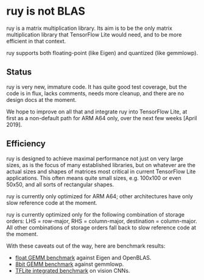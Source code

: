 # ruy is not BLAS

ruy is a matrix multiplication library. Its aim is to be the only matrix
multiplication library that TensorFlow Lite would need, and to be more efficient
in that context.

ruy supports both floating-point (like Eigen) and quantized (like gemmlowp).

## Status

ruy is very new, immature code. It has quite good test coverage, but the code is
in flux, lacks comments, needs more cleanup, and there are no design docs at the
moment.

We hope to improve on all that and integrate ruy into TensorFlow Lite, at first
as a non-default path for ARM A64 only, over the next few weeks [April 2019].

## Efficiency

ruy is designed to achieve maximal performance not just on very large sizes, as
is the focus of many established libraries, but on whatever are the actual sizes
and shapes of matrices most critical in current TensorFlow Lite applications.
This often means quite small sizes, e.g. 100x100 or even 50x50, and all sorts of
rectangular shapes.

ruy is currently only optimized for ARM A64; other architectures have only slow
reference code at the moment.

ruy is currently optimized only for the following combination of storage orders:
LHS = row-major, RHS = column-major, destination = column-major. All other
combinations of storage orders fall back to slow reference code at the moment.

With these caveats out of the way, here are benchmark results:

*   [float GEMM benchmark](https://docs.google.com/spreadsheets/d/1-k5KYWutjE6Qr7RiRZxb6v8YvSqR1BNsUAfLZ31oWJ8/edit?usp=sharing)
    against Eigen and OpenBLAS.
*   [8bit GEMM benchmark](https://docs.google.com/spreadsheets/d/1_6-OlhpUJepwsMiVubeKTKBgcM6P9_ugTFwd5HANBZQ/edit?usp=sharing)
    against gemmlowp.
*   [TFLite integrated benchmark](https://docs.google.com/spreadsheets/d/1AjpjRnNViBoyFEwQdHSEhMpE_XiRTRkIFh-L_0vFRNI/edit?usp=sharing)
    on vision CNNs.
